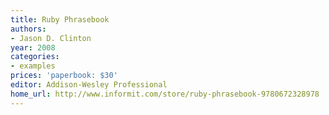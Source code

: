 ```yaml
---
title: Ruby Phrasebook
authors:
- Jason D. Clinton
year: 2008
categories:
- examples
prices: 'paperbook: $30'
editor: Addison-Wesley Professional
home_url: http://www.informit.com/store/ruby-phrasebook-9780672328978
---
```

